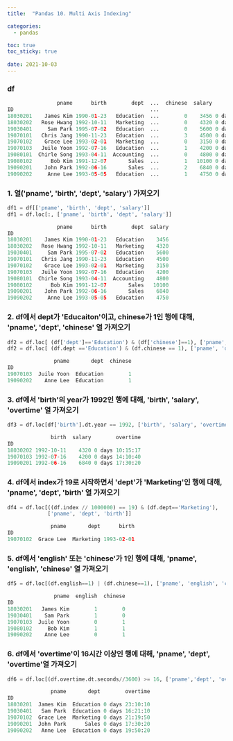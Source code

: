 ```yaml
---
title:  "Pandas 10. Multi Axis Indexing"

categories:
  - pandas

toc: true
toc_sticky: true
 
date: 2021-10-03
---
```

### df

```python
                pname      birth        dept  ...  chinese  salary        overtime  
ID                                            ...                                   
18030201    James Kim 1990-01-23   Education  ...        0    3456 0 days 23:10:10  
18030202   Rose Hwang 1992-10-11   Marketing  ...        0    4320 0 days 10:15:17  
19030401     Sam Park 1995-07-02   Education  ...        0    5600 0 days 16:21:10  
19070101   Chris Jang 1990-11-23   Education  ...        3    4500 0 days 15:00:20  
19070102    Grace Lee 1993-02-01   Marketing  ...        0    3150 0 days 21:19:50  
19070103   Juile Yoon 1992-07-16   Education  ...        1    4200 0 days 14:10:40  
19080101  Chirle Song 1993-04-11  Accounting  ...        0    4800 0 days 09:50:30  
19080102      Bob Kim 1991-12-07       Sales  ...        1   10100 0 days 08:40:40  
19090201    John Park 1992-06-16       Sales  ...        2    6840 0 days 17:30:20  
19090202     Anne Lee 1993-05-05   Education  ...        1    4750 0 days 19:50:20  
```

### 1\. 열('pname', 'birth', 'dept', 'salary') 가져오기

```python
df1 = df[['pname', 'birth', 'dept', 'salary']]  
df1 = df.loc[:, ['pname', 'birth', 'dept', 'salary']]
```

```python
                pname      birth        dept  salary  
ID                                                    
18030201    James Kim 1990-01-23   Education    3456  
18030202   Rose Hwang 1992-10-11   Marketing    4320  
19030401     Sam Park 1995-07-02   Education    5600  
19070101   Chris Jang 1990-11-23   Education    4500  
19070102    Grace Lee 1993-02-01   Marketing    3150  
19070103   Juile Yoon 1992-07-16   Education    4200  
19080101  Chirle Song 1993-04-11  Accounting    4800  
19080102      Bob Kim 1991-12-07       Sales   10100  
19090201    John Park 1992-06-16       Sales    6840  
19090202     Anne Lee 1993-05-05   Education    4750  
```

### 2\. df에서 dept가 'Educaiton'이고, chinese가 1인 행에 대해, 'pname', 'dept', 'chinese' 열 가져오기

```python
df2 = df.loc[ (df['dept']=='Education') & (df['chinese']==1), ['pname', 'dept', 'chinese']]  
df2 = df.loc[ (df.dept =='Education') & (df.chinese == 1), ['pname', 'dept', 'chinese']]  
```

```python
               pname       dept  chinese  
ID                                        
19070103  Juile Yoon  Education        1  
19090202    Anne Lee  Education        1  
```

### 3\. df에서 'birth'의 year가 1992인 행에 대해, 'birth', 'salary', 'overtime' 열 가져오기

```python
df3 = df.loc[df['birth'].dt.year == 1992, ['birth', 'salary', 'overtime']]  
```

```python
              birth  salary        overtime  
ID                                           
18030202 1992-10-11    4320 0 days 10:15:17  
19070103 1992-07-16    4200 0 days 14:10:40  
19090201 1992-06-16    6840 0 days 17:30:20  
```

### 4\. df에서 index가 19로 시작하면서 'dept'가 'Marketing'인 행에 대해, 'pname', 'dept', 'birth' 열 가져오기

```python
df4 = df.loc[((df.index // 1000000) == 19) & (df.dept=='Marketing'),  
             ['pname', 'dept', 'birth']]  
```

```python
              pname       dept      birth  
ID                                         
19070102  Grace Lee  Marketing 1993-02-01  
```

### 5\. df에서 'english' 또는 'chinese'가 1인 행에 대해, 'pname', 'english', 'chinese' 열 가져오기

```python
df5 = df.loc[(df.english==1) | (df.chinese==1), ['pname', 'english', 'chinese']]  
```

```python
               pname  english  chinese  
ID                                      
18030201   James Kim        1        0  
19030401    Sam Park        1        0  
19070103  Juile Yoon        0        1  
19080102     Bob Kim        1        1  
19090202    Anne Lee        0        1  
```

### 6\. df에서 'overtime'이 16시간 이상인 행에 대해, 'pname', 'dept', 'overtime'열 가져오기

```python
df6 = df.loc[(df.overtime.dt.seconds//3600) >= 16, ['pname','dept', 'overtime']]  
```

```python
              pname       dept        overtime  
ID                                              
18030201  James Kim  Education 0 days 23:10:10  
19030401   Sam Park  Education 0 days 16:21:10  
19070102  Grace Lee  Marketing 0 days 21:19:50  
19090201  John Park      Sales 0 days 17:30:20  
19090202   Anne Lee  Education 0 days 19:50:20  
```